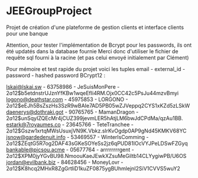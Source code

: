 # JEEGroupProject

Projet de création d'une plateforme de gestion clients et interface clients pour une banque

Attention, pour tester l'implémentation de Bcrypt pour les passwords, ils ont été updatés dans la database fournie
Merci donc d'utiliser le fichier de requête sql fourni à la racine (et pas celui envoyé initialement par Clément)

Pour mémoire et test rapide du projet voici les tuples email - external_id - password - hashed password BCrypt12 :

lskai@lskai.sw - 63758986 - JeSuisMonPere - $2a$12$b5etdnstrUJznYfKBw1wqeEfIi4RM.Ojx0CC42c5PsJu44mzvBmyi
logono@deathstar.com - 45975853 - LORGONO - $2a$12$eEJh5BsZszHs3SzR9wBAIe7AD5PB05wZJVeppq2CYS1xKZd5zLSkW
daenerys@dothraki.got - 90765765 - MamanDragon - $2a$12$unSqyIZQEcMr4jCUZ399jevmLER5hAtjLM6bwJdCPdMa/qzAu1BB.
estark@7royaumes.co - 23645766 - TeteTranchee - $2a$12$Gszw1xrtqMWsUsuxjVN9K.Vbkz.slrKvOgdp0AP9gNd45KMKV68YC
jsnow@gardedenuit.info - 53469557 - WinterIsComming - $2a$12$ZEqtG5R7og2DAF43sGKeSOYeSs2jz6qPUD81IOcVYJPeLDSwFZGyq
bankable@picsou.acme - 05677764 - arrrrrrrrgent - $2a$12$XPM0jyYGvBU98.NmoouKaeJEwkXZsuMeGiltb14CLYygiwPB/U6OS
jordan@evilbank.biz - 84628456 - MoneyLovr - $2a$12$K8hcq2MHxR8ZgGrtliD1kuZF0875ygBUhmlejnI2SiV1CVVS5wuY2

